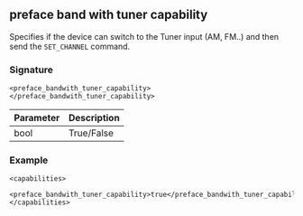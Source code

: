 ## preface band with tuner capability

Specifies if the device can switch to the Tuner input (AM, FM..) and then send the `SET_CHANNEL` command.


### Signature

`<preface_bandwith_tuner_capability></preface_bandwith_tuner_capability>`


| Parameter | Description |
| --- | --- |
| bool | True/False |


### Example

```
<capabilities>
   <preface_bandwith_tuner_capability>true</preface_bandwith_tuner_capability>
</capabilities>
```
